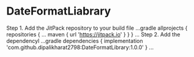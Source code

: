 # DateFormatLiabrary
Step 1. Add the JitPack repository to your build file
...gradle
allprojects {
		repositories {
			...
			maven { url 'https://jitpack.io' }
		}
	}
...
Step 2. Add the dependencyl
...gradle
dependencies {
	        implementation 'com.github.dipalikharat2798:DateFormatLibrary:1.0.0'
	}
  ...
